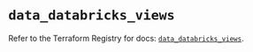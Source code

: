 # `data_databricks_views`

Refer to the Terraform Registry for docs: [`data_databricks_views`](https://registry.terraform.io/providers/databricks/databricks/1.60.0/docs/data-sources/views).
